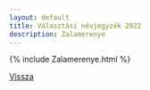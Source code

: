 ```yaml
---
layout: default
title: Választási névjegyzék 2022
description: Zalamerenye
---
```


{% include Zalamerenye.html %}

[Vissza](./)